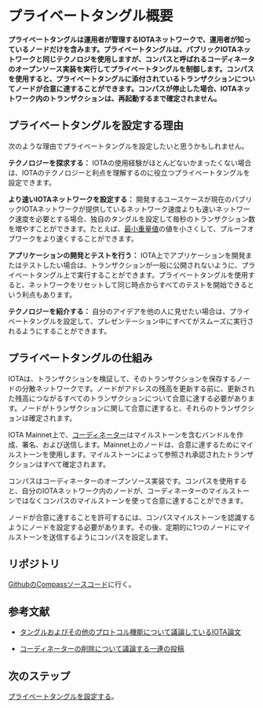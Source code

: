 # プライベートタングル概要
<!-- # Private Tangle overview -->

**プライベートタングルは運用者が管理するIOTAネットワークで、運用者が知っているノードだけを含みます。プライベートタングルは、パブリックIOTAネットワークと同じテクノロジを使用しますが、コンパスと呼ばれるコーディネータのオープンソース実装を実行してプライベートタングルを制御します。コンパスを使用すると、プライベートタングルに添付されているトランザクションについてノードが合意に達することができます。コンパスが停止した場合、IOTAネットワーク内のトランザクションは、再起動するまで確定されません。**
<!-- **A private Tangle is an IOTA network that you control and that contains only nodes that you know. A private Tangle uses the same technology as the public IOTA networks, except you control it by running an open-source implementation of the Coordinator called Compass. You can use Compass to allow nodes to reach a consensus on transactions attached to your private Tangle. If Compass stops, no transactions in your IOTA network will be confirmed until it starts again.** -->

## プライベートタングルを設定する理由
<!-- ## Reasons to set up a private Tangle -->

次のような理由でプライベートタングルを設定したいと思うかもしれません。
<!-- You may want to set up a private Tangle for the following reasons: -->

**テクノロジーを探求する：** IOTAの使用経験がほとんどないかまったくない場合は、IOTAのテクノロジーと利点を理解するのに役立つプライベートタングルを設定できます。
<!-- **Explore the technology:** If you have little or no experience with IOTA, you can set up your own private Tangle to help you understand the technology and how you can benefit from it. -->

**より速いIOTAネットワークを設定する：** 開発するユースケースが現在のパブリックIOTAネットワークが提供しているネットワーク速度よりも速いネットワーク速度を必要とする場合、独自のタングルを設定して毎秒のトランザクション数を増やすことができます。たとえば、[最小重量値](root://dev-essentials/0.1/concepts/minimum-weight-magnitude.md)の値を小さくして、プルーフオブワークをより速くすることができます。
<!-- **Set up a faster IOTA network:** If your use cases need a faster network speed than the public IOTA networks can currently provide, you can set up your own private Tangle to increase the number of transactions per second. For example, you could lower the value of the [minimum weight magnitude](root://dev-essentials/0.1/concepts/minimum-weight-magnitude.md) to make proof of work quicker. -->

**アプリケーションの開発とテストを行う：** IOTA上でアプリケーションを開発またはテストしたい場合は、トランザクションが一般に公開されないように、プライベートタングル上で実行することができます。プライベートタングルを使用すると、ネットワークをリセットして同じ時点からすべてのテストを開始できるという利点もあります。
<!-- **Develop and test an application:** If you want to develop or test an application on IOTA, you may want to do so on a private Tangle so that your transactions aren't visible to the public. Having a private Tangle also has the added benefit of being able to reset the network to start all tests from the same point. -->

**テクノロジーを紹介する：** 自分のアイデアを他の人に見せたい場合は、プライベートタングルを設定して、プレゼンテーション中にすべてがスムーズに実行されるようにすることができます。
<!-- **Showcase the technology:** If you want to show your ideas to others, you may want to set up a private Tangle so you can make sure that everything runs smoothly during your presentation. -->

## プライベートタングルの仕組み
<!-- ## How a private Tangle works -->

IOTAは、トランザクションを検証して、そのトランザクションを保存するノードの分散ネットワークです。ノードがアドレスの残高を更新する前に、更新された残高につながるすべてのトランザクションについて合意に達する必要があります。ノードがトランザクションに関して合意に達すると、それらのトランザクションは確定されます。
<!-- IOTA is a distributed network of nodes that validate transactions and store them. Before nodes can update the balance of an address, they must reach a consensus on any transactions that lead to the updated balance. When nodes reach a consensus, on transactions, those transactions are confirmed. -->

IOTA Mainnet上で、[コーディネーター](root://dev-essentials/0.1/concepts/the-tangle.md#the-coordinator)はマイルストーンを含むバンドルを作成、署名、および送信します。Mainnet上のノードは、合意に達するためにマイルストーンを使用します。マイルストーンによって参照され承認されたトランザクションはすべて確定されます。
<!-- On the IOTA Mainnet, the [Coordinator](root://dev-essentials/0.1/concepts/the-tangle.md#the-coordinator) creates, signs, and sends bundles that contain milestones. The nodes on this network use these milestone to reach a consensus. Any transaction that's referenced and approved by a milestone is confirmed. -->

コンパスはコーディネーターのオープンソース実装です。コンパスを使用すると、自分のIOTAネットワーク内のノードが、コーディネーターのマイルストーンではなくコンパスのマイルストーンを使って合意に達することができます。
<!-- Compass is an open-source implementation of the Coordinator. You can use Compass to allow the nodes in your own IOTA network to reach a consensus on Compass' milestones instead of the Coordinator's ones. -->

ノードが合意に達することを許可するには、コンパスマイルストーンを認識するようにノードを設定する必要があります。その後、定期的に1つのノードにマイルストーンを送信するようにコンパスを設定します。
<!-- To allow your nodes to reach a consensus, you must configure your nodes to recognize Compass milestones. Then, you can configure Compass to send milestones to one of your nodes at regular intervals. -->

## リポジトリ
<!-- ## Repository -->

[GithubのCompassソースコード](https://github.com/iotaledger/compass)に行く。
<!-- Go to the Compass source code on [Github](https://github.com/iotaledger/compass) -->

## 参考文献
<!-- ## Further reading -->

- [タングルおよびその他のプロトコル機能について議論しているIOTA論文](https://www.iota.org/research/academic-papers)
<!-- - [IOTA papers discussing the Tangle and other protocol features](https://www.iota.org/research/academic-papers) -->
- [コーディネーターの削除について議論する一連の投稿](https://blog.iota.org/coordinator-part-1-the-path-to-coordicide-ee4148a8db08)
<!-- - [A series of posts discussing the removal of the Coordinator](https://blog.iota.org/coordinator-part-1-the-path-to-coordicide-ee4148a8db08) -->

## 次のステップ
<!-- ## Next steps -->

[プライベートタングルを設定する](../how-to-guides/set-up-a-private-tangle.md)。
<!-- [Set up a private Tangle](../how-to-guides/set-up-a-private-tangle.md). -->
